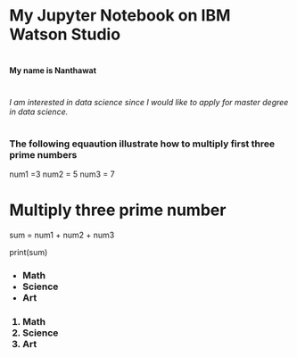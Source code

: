 
<h1>My Jupyter Notebook on IBM Watson Studio

#
<strong>My name is Nanthawat</strong>

#
<i> I am interested in data science since I would like to apply for master degree in data science.</i>

#
<h3> The following equaution illustrate how to multiply first three prime numbers</h3>


num1 =3
num2 = 5
num3 = 7

# Multiply three prime number
sum = num1 + num2 + num3

print(sum)

<ul><h3>
 <li>Math</li>
 <li>Science</li>
 <li>Art</li>
</ul></h3>

<ol><h3>
 <li>Math</li>
 <li>Science</li>
 <li>Art</li>
</ol></h3>



